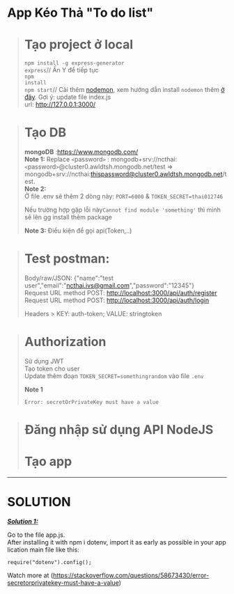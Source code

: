 # App Kéo Thả "To do list"
># Tạo project ở local
><code>npm install -g express-generator</code><br>
><code>express</code><text>// Ấn Y để tiếp tục</text> <br>
><code>npm install</code><br>
><code>npm start</code><text>// Cài thêm <a href="https://www.npmjs.com/package/nodemon">nodemon</a>, xem hướng dẫn install <code>nodemon</code> thêm <a href="https://www.youtube.com/watch?v=jA7eczg-dTc">ở đây</a>. Gợi ý: update file index.js</text><br>
><text>url: http://127.0.0.1:3000/</text>

># Tạo DB
><text><strong>mongoDB</strong> :https://www.mongodb.com/</text><br>
><text><strong>Note 1:</strong> Replace <code><</code>password<code>></code> : mongodb+srv://ncthai:<code><</code>password<code>></code>@cluster0.awldtsh.mongodb.net/test => mongodb+srv://ncthai:thispassword@cluster0.awldtsh.mongodb.net/test.</text><br>
><text><strong>Note 2:</strong></text><br>
>Ở file .env sẽ thêm 2 dòng này: <code>PORT=6000</code> & <code>TOKEN_SECRET=thai012746</code>
><p>Nếu trường hợp gặp lỗi này<code>Cannot find module 'something'</code> thì mình sẽ lên gg install thêm package</p> 
><text><strong>Note 3:</strong> Điều kiện để gọi api(Token,..)</text>

># Test postman:
><p dir="auto">Body/raw/JSON: {"name":"test user","email":"<a href="mailto:ncthai.ivs@gmail.com">ncthai.ivs@gmail.com</a>","password":"12345"}<br />Request URL method POST:&nbsp;<a href="http://localhost:3000/api/auth/register" rel="nofollow">http://localhost:3000/api/auth/register</a><br />Request URL method POST:&nbsp;<a href="http://localhost:3000/api/auth/login" rel="nofollow">http://localhost:3000/api/auth/login</a></p>
><p dir="auto">Headers &gt; KEY: auth-token; VALUE: stringtoken</p>
  
># Authorization
><text>Sử dụng JWT</text><br>
><text>Tạo token cho user</text><br>
><text>Update thêm đoạn <code>TOKEN_SECRET=somethingrandom</code> vào file <code>.env</code></text>
><p><strong>Note 1</strong></p>
><p><code>Error: secretOrPrivateKey must have a value</code></p>

># Đăng nhập sử dụng API NodeJS
># Tạo app
------------------------------------
<h1><strong>SOLUTION</strong></h1>
<p><em><span style="text-decoration: underline;"><strong>Solution 1: </strong></span></em></p>
<p>Go to the file app.js. After&nbsp;installing&nbsp;it&nbsp;with&nbsp;npm&nbsp;i&nbsp;dotenv,&nbsp;import&nbsp;it&nbsp;as&nbsp;early&nbsp;as&nbsp;possible&nbsp;in&nbsp;your&nbsp;application&nbsp;main&nbsp;file&nbsp;like&nbsp;this:</p>
<pre><code>require("dotenv").config();</code></pre>
<p>Watch more at (<a href="https://stackoverflow.com/questions/58673430/error-secretorprivatekey-must-have-a-value">https://stackoverflow.com/questions/58673430/error-secretorprivatekey-must-have-a-value</a>)</p>
